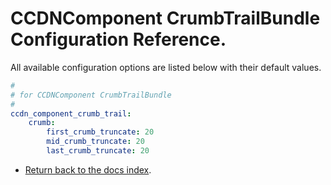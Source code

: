 CCDNComponent CrumbTrailBundle Configuration Reference.
=======================================================

All available configuration options are listed below with their default values.

``` yml
#
# for CCDNComponent CrumbTrailBundle
#
ccdn_component_crumb_trail:
    crumb:
        first_crumb_truncate: 20
        mid_crumb_truncate: 20
        last_crumb_truncate: 20

```

- [Return back to the docs index](index.md).
